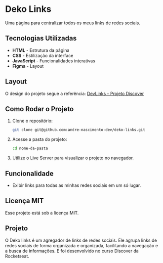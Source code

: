 # Deko Links

Uma página para centralizar todos os meus links de redes sociais.

## Tecnologias Utilizadas

- **HTML** - Estrutura da página
- **CSS** - Estilização da interface
- **JavaScript** - Funcionalidades interativas
- **Figma** - Layout

## Layout

O design do projeto segue a referência:
[DevLinks - Projeto Discover](https://www.figma.com/community/file/1187422022288947321/devlinks-projeto-discover)

## Como Rodar o Projeto

1. Clone o repositório:
   ```sh
   git clone git@github.com:andre-nascimento-dev/deko-links.git
   ```
2. Acesse a pasta do projeto:
   ```sh
   cd nome-da-pasta
   ```
3. Utilize o Live Server para visualizar o projeto no navegador.

## Funcionalidade

- Exibir links para todas as minhas redes sociais em um só lugar.

## Licença MIT

Esse projeto está sob a licença MIT.

## Projeto

O Deko links é um agregador de links de redes sociais. Ele agrupa links de redes sociais de forma organizada e organizada, facilitando a navegação e a busca de informações. E foi desenvolvido no curso Discover da Rocketseat.
